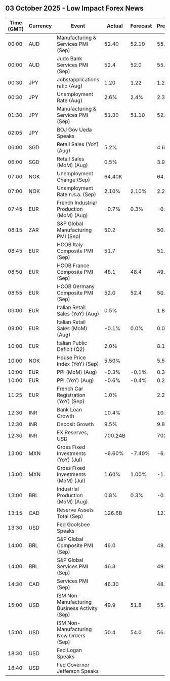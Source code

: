 ## 03 October 2025 - Low Impact Forex News

| Time (GMT) | Currency | Event | Actual | Forecast | Previous |
|------|----------|-------|--------|----------|----------|
| 00:00 | AUD | Manufacturing & Services PMI (Sep) | 52.40 | 52.10 | 55.50 |
| 00:00 | AUD | Judo Bank Services PMI (Sep) | 52.4 | 52.0 | 55.8 |
| 00:30 | JPY | Jobs/applications ratio (Aug) | 1.20 | 1.22 | 1.22 |
| 00:30 | JPY | Unemployment Rate (Aug) | 2.6% | 2.4% | 2.3% |
| 01:30 | JPY | Manufacturing & Services PMI (Sep) | 51.30 | 51.10 | 52.00 |
| 02:05 | JPY | BOJ Gov Ueda Speaks |  |  |  |
| 06:00 | SGD | Retail Sales (YoY) (Aug) | 5.2% |  | 4.6% |
| 06:00 | SGD | Retail Sales (MoM) (Aug) | 0.5% |  | 3.9% |
| 07:00 | NOK | Unemployment Change (Sep) | 64.40K |  | 64.20K |
| 07:00 | NOK | Unemployment Rate n.s.a. (Sep) | 2.10% | 2.10% | 2.20% |
| 07:45 | EUR | French Industrial Production (MoM) (Aug) | -0.7% | 0.3% | -0.1% |
| 08:15 | ZAR | S&P Global Manufacturing PMI (Sep) | 50.2 |  | 50.1 |
| 08:45 | EUR | HCOB Italy Composite PMI (Sep) | 51.7 |  | 51.7 |
| 08:50 | EUR | HCOB France Composite PMI (Sep) | 48.1 | 48.4 | 49.8 |
| 08:55 | EUR | HCOB Germany Composite PMI (Sep) | 52.0 | 52.4 | 50.5 |
| 09:00 | EUR | Italian Retail Sales (YoY) (Aug) | 0.5% |  | 1.8% |
| 09:00 | EUR | Italian Retail Sales (MoM) (Aug) | -0.1% | 0.0% | 0.0% |
| 10:00 | EUR | Italian Public Deficit (Q2) | 2.0% |  | 8.1% |
| 10:00 | NOK | House Price Index (YoY) (Sep) | 5.50% |  | 5.50% |
| 10:00 | EUR | PPI (MoM) (Aug) | -0.3% | -0.1% | 0.3% |
| 10:00 | EUR | PPI (YoY) (Aug) | -0.6% | -0.4% | 0.2% |
| 11:25 | EUR | French Car Registration (YoY) (Sep) | 1.0% |  | 2.2% |
| 12:30 | INR | Bank Loan Growth | 10.4% |  | 10.3% |
| 12:30 | INR | Deposit Growth | 9.5% |  | 9.8% |
| 12:30 | INR | FX Reserves, USD | 700.24B |  | 702.57B |
| 13:00 | MXN | Gross Fixed Investments (YoY) (Jul) | -6.60% | -7.40% | -6.40% |
| 13:00 | MXN | Gross Fixed Investments (MoM) (Jul) | 1.60% | 1.00% | -1.40% |
| 13:00 | BRL | Industrial Production (MoM) (Aug) | 0.8% | 0.3% | -0.1% |
| 13:15 | CAD | Reserve Assets Total (Sep) | 126.6B |  | 127.9B |
| 13:30 | USD | Fed Goolsbee Speaks |  |  |  |
| 14:00 | BRL | S&P Global Composite PMI (Sep) | 46.0 |  | 48.8 |
| 14:00 | BRL | S&P Global Services PMI (Sep) | 46.3 |  | 49.3 |
| 14:30 | CAD | Services PMI (Sep) | 46.30 |  | 48.60 |
| 15:00 | USD | ISM Non-Manufacturing Business Activity (Sep) | 49.9 | 51.8 | 55.0 |
| 15:00 | USD | ISM Non-Manufacturing New Orders (Sep) | 50.4 | 54.0 | 56.0 |
| 18:30 | USD | Fed Logan Speaks |  |  |  |
| 18:40 | USD | Fed Governor Jefferson Speaks |  |  |  |
